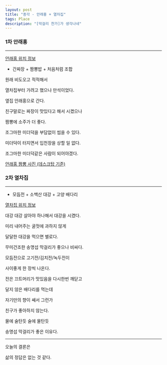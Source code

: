 ```yaml
---
layout: post
title: "종각 - 안래홍 + 열차집"
tags: Place
description: "[막걸리 찬가]가 생각나네"
---
```


### 1차 안래홍
---

[안래홍 위치 정보](https://www.google.com/maps/place/%EC%95%88%EB%9E%98%ED%99%8D/@37.5716732,126.9804138,17z/data=!3m1!4b1!4m5!3m4!1s0x357ca2e90a0628db:0x924e616cc2e9b0db!8m2!3d37.5716732!4d126.9826078?hl=ko)

- 간짜장 + 짬뽕밥 + 처음처럼 조합

원래 비도오고 적적해서 

열차집부터 가려고 했으나 만석이었다.

옆집 안래홍으로 간다.

친구말로는 짜장이 맛있다고 해서 시켰으나 

짬뽕에 소주가 더 좋다.

조그마한 미더덕을 부담없이 씹을 수 있다.

미더덕이 터지면서 입천장을 상할 일 없다.

조그마한 미더덕같은 사람이 되어야겠다.


[안래홍 짬뽕 사진 (데스크탑 기준)](https://www.google.com/maps/place/%EC%95%88%EB%9E%98%ED%99%8D/@37.5717208,126.9825156,3a,75y/data=!3m8!1e2!3m6!1sAF1QipM09eIdeEWPphivrlpenpknNvNsxSI6d0ZfrRI-!2e10!3e12!6shttps:%2F%2Flh5.googleusercontent.com%2Fp%2FAF1QipM09eIdeEWPphivrlpenpknNvNsxSI6d0ZfrRI-%3Dw203-h360-k-no!7i2592!8i4608!4m5!3m4!1s0x357ca2e90a0628db:0x924e616cc2e9b0db!8m2!3d37.5716732!4d126.9826078?hl=ko)


### 2차 열차집
---

- 모듬전 + 소백산 대강 + 고양 배다리

[열차집 위치 정보](https://www.google.com/maps/place/%EC%97%B4%EC%B0%A8%EC%A7%91/@37.5716627,126.980574,17z/data=!3m1!4b1!4m5!3m4!1s0x357ca2e9a76e1fe1:0x5f750104f7d9ebf8!8m2!3d37.5716627!4d126.982768?hl=ko)

대강 대강 살아야 하나해서 대강을 시켰다.

미리 내어주는 굴젓에 과하지 않게 

달달한 대강을 먹으면 별로다.

무미건조한 송명섭 막걸리가 좋으나 비싸다.

모듬전으로 고기전/김치전/녹두전이 

사이좋게 한 장씩 나온다.

전은 끄트머리가 맛있음을 다시한번 깨닫고

달지 않은 배다리를 먹는데 

자기만의 향이 쌔서 그런가

친구가 좋아하지 않는다.

물에 술탄듯 술에 물탄듯 

송명섭 막걸리가 좋은 이유다.

---

오늘의 결론은

삶의 정답은 없는 것 같다.

